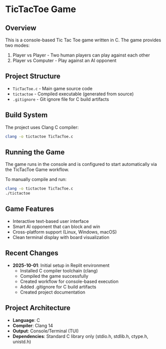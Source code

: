 # TicTacToe Game

## Overview
This is a console-based Tic Tac Toe game written in C. The game provides two modes:
1. Player vs Player - Two human players can play against each other
2. Player vs Computer - Play against an AI opponent

## Project Structure
- `TicTacToe.c` - Main game source code
- `tictactoe` - Compiled executable (generated from source)
- `.gitignore` - Git ignore file for C build artifacts

## Build System
The project uses Clang C compiler:
```bash
clang -o tictactoe TicTacToe.c
```

## Running the Game
The game runs in the console and is configured to start automatically via the TicTacToe Game workflow.

To manually compile and run:
```bash
clang -o tictactoe TicTacToe.c
./tictactoe
```

## Game Features
- Interactive text-based user interface
- Smart AI opponent that can block and win
- Cross-platform support (Linux, Windows, macOS)
- Clean terminal display with board visualization

## Recent Changes
- **2025-10-01**: Initial setup in Replit environment
  - Installed C compiler toolchain (clang)
  - Compiled the game successfully
  - Created workflow for console-based execution
  - Added .gitignore for C build artifacts
  - Created project documentation

## Project Architecture
- **Language**: C
- **Compiler**: Clang 14
- **Output**: Console/Terminal (TUI)
- **Dependencies**: Standard C library only (stdio.h, stdlib.h, ctype.h, unistd.h)
